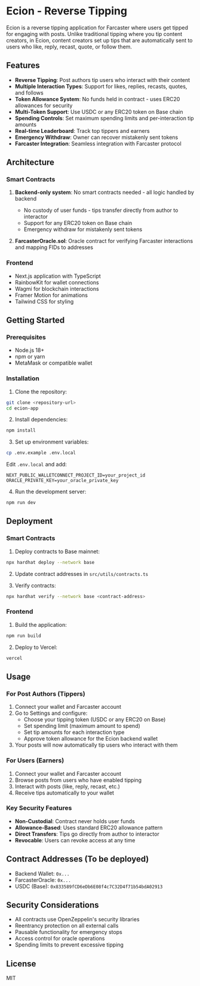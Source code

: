 # Ecion - Reverse Tipping

Ecion is a reverse tipping application for Farcaster where users get tipped for engaging with posts. Unlike traditional tipping where you tip content creators, in Ecion, content creators set up tips that are automatically sent to users who like, reply, recast, quote, or follow them.

## Features

- **Reverse Tipping**: Post authors tip users who interact with their content
- **Multiple Interaction Types**: Support for likes, replies, recasts, quotes, and follows
- **Token Allowance System**: No funds held in contract - uses ERC20 allowances for security
- **Multi-Token Support**: Use USDC or any ERC20 token on Base chain
- **Spending Controls**: Set maximum spending limits and per-interaction tip amounts
- **Real-time Leaderboard**: Track top tippers and earners
- **Emergency Withdraw**: Owner can recover mistakenly sent tokens
- **Farcaster Integration**: Seamless integration with Farcaster protocol

## Architecture

### Smart Contracts

1. **Backend-only system**: No smart contracts needed - all logic handled by backend
   - No custody of user funds - tips transfer directly from author to interactor
   - Support for any ERC20 token on Base chain
   - Emergency withdraw for mistakenly sent tokens
   
2. **FarcasterOracle.sol**: Oracle contract for verifying Farcaster interactions and mapping FIDs to addresses

### Frontend

- Next.js application with TypeScript
- RainbowKit for wallet connections
- Wagmi for blockchain interactions
- Framer Motion for animations
- Tailwind CSS for styling

## Getting Started

### Prerequisites

- Node.js 18+
- npm or yarn
- MetaMask or compatible wallet

### Installation

1. Clone the repository:
```bash
git clone <repository-url>
cd ecion-app
```

2. Install dependencies:
```bash
npm install
```

3. Set up environment variables:
```bash
cp .env.example .env.local
```

Edit `.env.local` and add:
```
NEXT_PUBLIC_WALLETCONNECT_PROJECT_ID=your_project_id
ORACLE_PRIVATE_KEY=your_oracle_private_key
```

4. Run the development server:
```bash
npm run dev
```

## Deployment

### Smart Contracts

1. Deploy contracts to Base mainnet:
```bash
npx hardhat deploy --network base
```

2. Update contract addresses in `src/utils/contracts.ts`

3. Verify contracts:
```bash
npx hardhat verify --network base <contract-address>
```

### Frontend

1. Build the application:
```bash
npm run build
```

2. Deploy to Vercel:
```bash
vercel
```

## Usage

### For Post Authors (Tippers)

1. Connect your wallet and Farcaster account
2. Go to Settings and configure:
   - Choose your tipping token (USDC or any ERC20 on Base)
   - Set spending limit (maximum amount to spend)
   - Set tip amounts for each interaction type
   - Approve token allowance for the Ecion backend wallet
3. Your posts will now automatically tip users who interact with them

### For Users (Earners)

1. Connect your wallet and Farcaster account
2. Browse posts from users who have enabled tipping
3. Interact with posts (like, reply, recast, etc.)
4. Receive tips automatically to your wallet

### Key Security Features

- **Non-Custodial**: Contract never holds user funds
- **Allowance-Based**: Uses standard ERC20 allowance pattern
- **Direct Transfers**: Tips go directly from author to interactor
- **Revocable**: Users can revoke access at any time

## Contract Addresses (To be deployed)

- Backend Wallet: `0x...`
- FarcasterOracle: `0x...`
- USDC (Base): `0x833589fCD6eDb6E08f4c7C32D4f71b54bdA02913`

## Security Considerations

- All contracts use OpenZeppelin's security libraries
- Reentrancy protection on all external calls
- Pausable functionality for emergency stops
- Access control for oracle operations
- Spending limits to prevent excessive tipping

## License

MIT